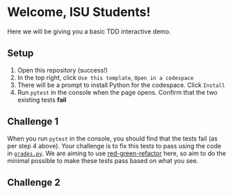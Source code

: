 # Welcome, ISU Students!
Here we will be giving you a basic TDD interactive demo.

## Setup
1. Open this repository (success!)
2. In the top right, click `Use this template`, `Open in a codespace`
3. There will be a prompt to install Python for the codespace. Click `Install`
4. Run `pytest` in the console when the page opens. Confirm that the two existing tests **fail**

## Challenge 1
When you run `pytest` in the console, you should find that the tests fail (as per step 4 above). Your challenge is to fix this tests to pass using the code in [`grades.py`](./grades.py).
We are aiming to use [red-green-refactor](https://www.codecademy.com/article/tdd-red-green-refactor) here, so aim to do the minimal possible to make these tests pass based on what you see.

## Challenge 2
